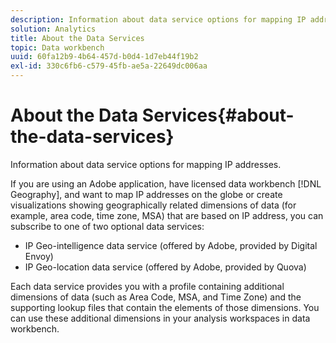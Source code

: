 ```yaml
---
description: Information about data service options for mapping IP addresses.
solution: Analytics
title: About the Data Services
topic: Data workbench
uuid: 60fa12b9-4b64-457d-b0d4-1d7eb44f19b2
exl-id: 330c6fb6-c579-45fb-ae5a-22649dc006aa
---
```

# About the Data Services{#about-the-data-services}

Information about data service options for mapping IP addresses.

If you are using an Adobe application, have licensed data workbench [!DNL Geography], and want to map IP addresses on the globe or create visualizations showing geographically related dimensions of data (for example, area code, time zone, MSA) that are based on IP address, you can subscribe to one of two optional data services:

* IP Geo-intelligence data service (offered by Adobe, provided by Digital Envoy) 
* IP Geo-location data service (offered by Adobe, provided by Quova)

Each data service provides you with a profile containing additional dimensions of data (such as Area Code, MSA, and Time Zone) and the supporting lookup files that contain the elements of those dimensions. You can use these additional dimensions in your analysis workspaces in data workbench.
